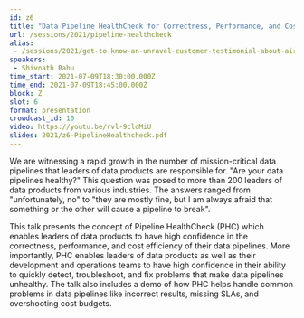 ```yaml
---
id: z6
title: "Data Pipeline HealthCheck for Correctness, Performance, and Cost Efficiency"
url: /sessions/2021/pipeline-healthcheck
alias:
 - /sessions/2021/get-to-know-an-unravel-customer-testimonial-about-airflow-implementation
speakers:
 - Shivnath Babu
time_start: 2021-07-09T18:30:00.000Z
time_end: 2021-07-09T18:45:00.000Z
block: Z
slot: 6
format: presentation
crowdcast_id: 10
video: https://youtu.be/rvl-9cldMiU
slides: 2021/z6-PipelineHealthcheck.pdf
---
```


We are witnessing a rapid growth in the number of mission-critical data pipelines that leaders of data products are responsible for. "Are your data pipelines healthy?" This question was posed to more than 200 leaders of data products from various industries. The answers ranged from "unfortunately, no" to "they are mostly fine, but I am always afraid that something or the other will cause a pipeline to break".

This talk presents the concept of Pipeline HealthCheck (PHC) which enables leaders of data products to have high confidence in the correctness, performance, and cost efficiency of their data pipelines. More importantly, PHC enables leaders of data products as well as their development and operations teams to have high confidence in their ability to quickly detect, troubleshoot, and fix problems that make data pipelines unhealthy. The talk also includes a demo of how PHC helps handle common problems in data pipelines like incorrect results, missing SLAs, and overshooting cost budgets.
